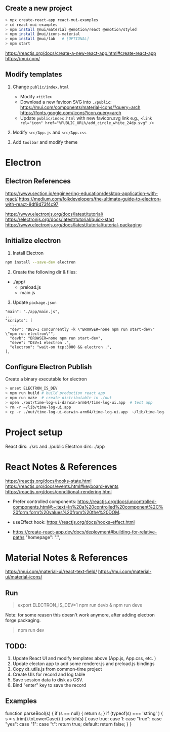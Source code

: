 ## Create a new project
```sh
> npx create-react-app react-mui-examples
> cd react-mui-examples
> npm install @mui/material @emotion/react @emotion/styled
> npm install @mui/icons-material
> npm install @mui/lab   # [OPTIONAL]
> npm start
```

https://reactjs.org/docs/create-a-new-react-app.html#create-react-app
https://mui.com/

## Modify templates
1. Change `public/index.html`
    - Modify `<title>`
    - Download a new favicon SVG into `./public`:
        https://mui.com/components/material-icons/?query=arch
        https://fonts.google.com/icons?icon.query=arch
    - Update `public/index.html` with new favicon.svg link
        e.g., `<link rel="icon" href="%PUBLIC_URL%/add_circle_white_24dp.svg" />`

1. Modify `src/App.js` and `src/App.css`
1. Add `toolbar` and modify theme


# Electron
## Electron References
https://www.section.io/engineering-education/desktop-application-with-react/
https://medium.com/folkdevelopers/the-ultimate-guide-to-electron-with-react-8df8d73f4c97

https://www.electronjs.org/docs/latest/tutorial/
https://electronjs.org/docs/latest/tutorial/quick-start
https://www.electronjs.org/docs/latest/tutorial/tutorial-packaging

## Initialize electron
1. Install Electron
  ```sh
  npm install --save-dev electron
  ```

2. Create the following dir & files:
  - ./app/
    - preload.js
    - main.js
3. Update `package.json`
  ```
  "main": "./app/main.js",
  ...
  "scripts": [
    ...
    "dev": "DEV=1 concurrently -k \"BROWSER=none npm run start-dev\" \"npm run electron\"",
    "devb": "BROWSER=none npm run start-dev",
    "deve": "DEV=1 electron .",
    "electron": "wait-on tcp:3000 && electron .",
  ],
  ```

## Configure Electron Publish
Create a binary executable for electron
```sh
> unset ELECTRON_IS_DEV
> npm run build # build production react app
> npm run make  # create distributable in ./out
> open ./out/time-log-ui-darwin-arm64/time-log-ui.app  # test app
> rm -r ~/lib/time-log-ui.app
> cp -r ./out/time-log-ui-darwin-arm64/time-log-ui.app  ~/lib/time-log-ui.app
```


# Project setup
React dirs: ./src and ./public
Electron dirs: ./app

# React Notes & References
https://reactjs.org/docs/hooks-state.html
https://reactjs.org/docs/events.html#keyboard-events
https://reactjs.org/docs/conditional-rendering.html

- Prefer controlled components:
    https://reactjs.org/docs/uncontrolled-components.html#:~:text=In%20a%20controlled%20component%2C%20form,form%20values%20from%20the%20DOM.

- useEffect hook:
    https://reactjs.org/docs/hooks-effect.html

- https://create-react-app.dev/docs/deployment#building-for-relative-paths
  "homepage": ".",



# Material Notes & References
https://mui.com/material-ui/react-text-field/
https://mui.com/material-ui/material-icons/


## Run
> export ELECTRON_IS_DEV=1
> npm run devb &
> npm run deve

Note: for some reason this doesn't work anymore, after adding electron forge packaging.
> npm run dev

## TODO:

1. Update React UI and modify templates above (App.js, App.css, etc. )
2. Update electon app to add some renderer.js and preload.js bindings
3. Copy dt_utils.js from common-time project
4. Create UIs for record and log table
5. Save session data to disk as CSV.
6. Bind "enter" key to save the record


## Examples
function parseBool(s) {
  if (s == null) { return s; }
  if (typeof(s) === 'string' ) { s = s.trim().toLowerCase() }
  switch(s) { 
    case true: case 1: case "true":  case "yes": case "1": case "t": return true;
    default: return false;
  }
}
